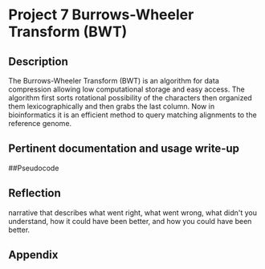 # Project 7 Burrows-Wheeler Transform (BWT)
## Description 

The Burrows-Wheeler Transform (BWT) is an algorithm for data compression allowing low computational storage and easy access. The algorithm first sorts rotational possibility of the characters then organized them lexicographically and then grabs the last column. Now in bioinformatics it is an efficient method to query matching alignments to the reference genome.

## Pertinent documentation and usage write-up
##Pseudocode
## Reflection 
narrative that describes what went right, what went wrong, what didn't you understand, how it could have been better, and how you could have been better.
## Appendix
